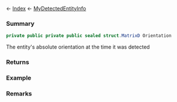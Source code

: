 ← [Index](Api-Index) ← [MyDetectedEntityInfo](Sandbox.ModAPI.Ingame.MyDetectedEntityInfo)

### Summary

```csharp
private public private public sealed struct.MatrixD Orientation
```

The entity's absolute orientation at the time it was detected

### Returns

### Example

### Remarks

